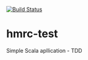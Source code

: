 [![Build Status](https://travis-ci.org/kjcaputa/hmrc-test.svg?branch=HTKJC-ST01)](https://travis-ci.org/kjcaputa/hmrc-test) 

# hmrc-test
Simple Scala apllication - TDD
